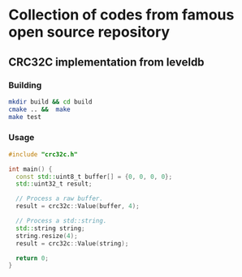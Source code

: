 # Collection of codes from famous open source repository

## CRC32C implementation from leveldb

### Building

```bash
mkdir build && cd build
cmake .. &&  make 
make test
```


### Usage
```cpp
#include "crc32c.h"

int main() {
  const std::uint8_t buffer[] = {0, 0, 0, 0};
  std::uint32_t result;

  // Process a raw buffer.
  result = crc32c::Value(buffer, 4);

  // Process a std::string.
  std::string string;
  string.resize(4);
  result = crc32c::Value(string);

  return 0;
}
```
